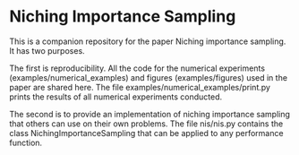 # Niching Importance Sampling

This is a companion repository for the paper Niching importance sampling. It has two purposes.

The first is reproducibility. All the code for the numerical experiments (examples/numerical_examples) and figures (examples/figures) used in the paper are shared here. The file examples/numerical_examples/print.py prints the results of all numerical experiments conducted.

The second is to provide an implementation of niching importance sampling that others can use on their own problems. The file nis/nis.py contains the class NichingImportanceSampling that can be applied to any performance function.